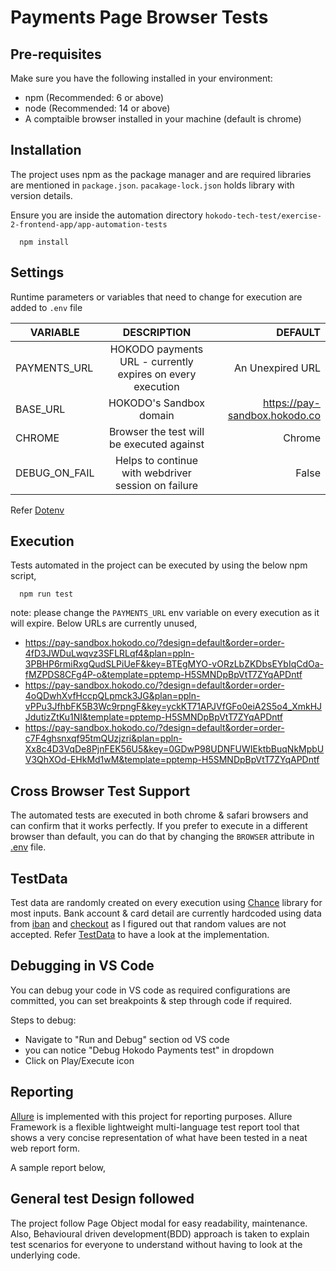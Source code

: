 Payments Page Browser Tests
============================
## Pre-requisites

Make sure you have the following installed in your environment:

- npm (Recommended: 6 or above)
- node (Recommended: 14 or above)
- A comptaible browser installed in your machine (default is chrome)

## Installation

The project uses npm as the package manager and are required libraries are mentioned in `package.json`. `pacakage-lock.json` holds library with version details.

Ensure you are inside the automation directory `hokodo-tech-test/exercise-2-frontend-app/app-automation-tests`

      npm install

## Settings

Runtime parameters or variables that need to change for execution are added to `.env` file

| VARIABLE      |                        DESCRIPTION                         |                       DEFAULT |
|---------------|:----------------------------------------------------------:|------------------------------:|
| PAYMENTS_URL  | HOKODO payments URL - currently expires on every execution |              An Unexpired URL |
| BASE_URL      |                  HOKODO's Sandbox domain                   | https://pay-sandbox.hokodo.co |
| CHROME        |         Browser the test will be executed against          |                        Chrome |
| DEBUG_ON_FAIL |    Helps to continue with webdriver session on failure     |                         False |

Refer [Dotenv](https://github.com/motdotla/dotenv)

## Execution

Tests automated in the project can be executed by using the below npm script,

      npm run test

note: please change the `PAYMENTS_URL` env variable on every execution as it will expire. Below URLs are currently unused,

- https://pay-sandbox.hokodo.co/?design=default&order=order-4fD3JWDuLwqvz3SFLRLqf4&plan=ppln-3PBHP6rmiRxgQudSLPiUeF&key=BTEgMYO-vORzLbZKDbsEYbIqCdOa-fMZPDS8CFg4P-o&template=pptemp-H5SMNDpBpVtT7ZYqAPDntf
- https://pay-sandbox.hokodo.co/?design=default&order=order-4oQDwhXvfHccpQLpmck3JG&plan=ppln-vPPu3JfhbFK5B3Wc9rpngF&key=yckKT71APJVfGFo0eiA2S5o4_XmkHJJdutizZtKu1NI&template=pptemp-H5SMNDpBpVtT7ZYqAPDntf
- https://pay-sandbox.hokodo.co/?design=default&order=order-c7F4ghsnxqf95tmQUzjzri&plan=ppln-Xx8c4D3VqDe8PjnFEK56U5&key=0GDwP98UDNFUWIEktbBuqNkMpbUV3QhXOd-EHkMd1wM&template=pptemp-H5SMNDpBpVtT7ZYqAPDntf

## Cross Browser Test Support

The automated tests are executed in both chrome & safari browsers and can confirm that it works perfectly. If you prefer to execute in a different browser than default, you can do that by changing the `BROWSER` attribute in [.env](hokodo-tech-test/exercise-2-frontend-app/app-automation-tests/.env) file.

## TestData

Test data are randomly created on every execution using [Chance](https://chancejs.com/) library for most inputs. Bank account & card detail are currently hardcoded using data from [iban](https://iban.co.uk/examples.html) and [checkout](https://docs.checkout.com/testing/test-card-numbers) as I figured out that random values are not accepted. Refer [TestData](testData/index.ts) to have a look at the implementation.

## Debugging in VS Code

You can debug your code in VS code as required configurations are committed, you can set breakpoints & step through code if required.

Steps to debug:

- Navigate to "Run and Debug" section od VS code
- you can notice "Debug Hokodo Payments test" in dropdown
- Click on Play/Execute icon

## Reporting

[Allure](https://docs.qameta.io/allure/) is implemented with this project for reporting purposes. Allure Framework is a flexible lightweight multi-language test report tool that shows a very concise representation of what have been tested in a neat web report form.

A sample report below,



## General test Design followed

The project follow Page Object modal for easy readability, maintenance. Also, Behavioural driven development(BDD) approach is taken to explain test scenarios for everyone to understand without having to look at the underlying code.
